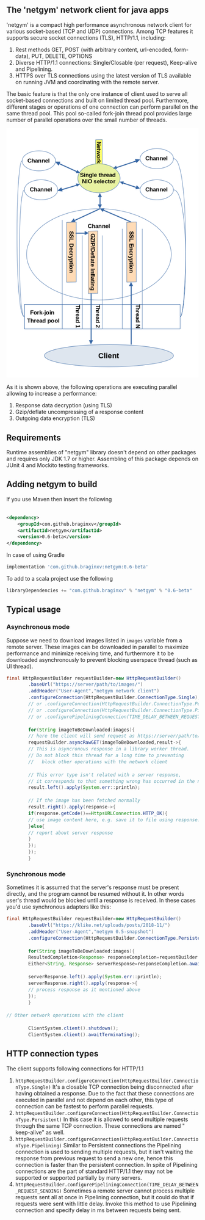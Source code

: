 ## The '__netgym__' network client for java apps

'netgym' is a compact high performance asynchronous network client for various socket-based (TCP and UDP) connections.
Among TCP features it supports secure socket connections (TLS), HTTP/1.1, including:

1. Rest methods GET, POST (with arbitrary content, url-encoded, form-data), PUT, DELETE, OPTIONS
1. Diverse HTTP/1.1 connections: Single/Closable (per request), Keep-alive and Pipelining.
1. HTTPS over TLS connections using the latest version of TLS available on running JVM and coordinating with the remote
   server.

The basic feature is that the only one instance of client used to serve all socket-based connections and built on
limited thread pool. Furthermore, different stages or operations of one connection can perform parallel on the same
thread pool. This pool so-called fork-join thread pool provides large number of parallel operations over the small
number of threads.

![Thread model](images/netgym_thread_model.png)

As it is shown above, the following operations are executing parallel allowing to increase a performance:

1. Response data decryption (using TLS)
1. Gzip/deflate uncompressing of a response content
1. Outgoing data encryption (TLS)

## Requirements

Runtime assemblies of "netgym" library doesn't depend on other packages and requires only JDK 1.7 or higher. Assembling
of this package depends on JUnit 4 and Mockito testing frameworks.

## Adding netgym to build

If you use Maven then insert the following

```xml

<dependency>
    <groupId>com.github.braginxv</groupId>
    <artifactId>netgym</artifactId>
    <version>0.6-beta</version>
</dependency>
```

In case of using Gradle

```groovy
implementation 'com.github.braginxv:netgym:0.6-beta'
```

To add to a scala project use the following

```scala
libraryDependencies += "com.github.braginxv" % "netgym" % "0.6-beta"
```

## Typical usage

### Asynchronous mode

Suppose we need to download images listed in `images` variable from a remote server. These images can be downloaded in
parallel to maximize performance and minimize receiving time, and furthermore it to be downloaded asynchronously to
prevent blocking userspace thread (such as UI thread).

```java
final HttpRequestBuilder requestBuilder=new HttpRequestBuilder()
        .baseUrl("https://server/path/to/images/")
        .addHeader("User-Agent","netgym network client")
        .configureConnection(HttpRequestBuilder.ConnectionType.Single);
        // or .configureConnection(HttpRequestBuilder.ConnectionType.Persistent);
        // or .configureConnection(HttpRequestBuilder.ConnectionType.Pipelining);
        // or .configurePipeliningConnection(TIME_DELAY_BETWEEN_REQUEST_SENDING);

        for(String imageToBeDownloaded:images){
        // here the client will send request as https://server/path/to/images/${imageToBeDownloaded}
        requestBuilder.asyncRawGET(imageToBeDownloaded,result->{
        // This is asyncronous response in a library worker thread.
        // Do not block this thread for a long time to preventing 
        //   block other operations with the network client

        // This error type isn't related with a server response,
        // it corresponds to that something wrong has occurred in the network client itself
        result.left().apply(System.err::println);

        // If the image has been fetched normally
        result.right().apply(response->{
        if(response.getCode()==HttpsURLConnection.HTTP_OK){
        // use image content here, e.g. save it to file using response.getContent()
        }else{
        // report about server response
        }
        });
        });
        }
```

### Synchronous mode

Sometimes it is assumed that the server's response must be present directly, and the program cannot be resumed without
it. In other words user's thread would be blocked until a response is received. In these cases you'd use synchronous
adapters like this:

```java
final HttpRequestBuilder requestBuilder=new HttpRequestBuilder()
        .baseUrl("https://klike.net/uploads/posts/2018-11/")
        .addHeader("User-Agent","netgym 0.5-snapshot")
        .configureConnection(HttpRequestBuilder.ConnectionType.Persistent);

        for(String imageToBeDownloaded:images){
        ResultedCompletion<Response> responseCompletion=requestBuilder.syncRawGET(resource);
        Either<String, Response> serverResponse=responseCompletion.awaitResult();

        serverResponse.left().apply(System.err::println);
        serverResponse.right().apply(response->{
        // process response as it mentioned above
        });
        }

// Other network operations with the client

        ClientSystem.client().shutdown();
        ClientSystem.client().awaitTerminating();
```

## HTTP connection types

The client supports following connections for HTTP/1.1

1. `httpRequestBuilder.configureConnection(HttpRequestBuilder.ConnectionType.Single)`
   It's a closable TCP connection being disconnected after having obtained a response. Due to the fact that these
   connections are executed in parallel and not depend on each other, this type of connection can be fastest to perform
   parallel requests.
2. `httpRequestBuilder.configureConnection(HttpRequestBuilder.ConnectionType.Persistent)`
   In this case it is allowed to send multiple requests through the same TCP connection. These connections are named "
   keep-alive" as well.
3. `httpRequestBuilder.configureConnection(HttpRequestBuilder.ConnectionType.Pipelining)`
   Similar to Persistent connections the Pipelining connection is used to sending multiple requests, but it isn't
   waiting the response from previous request to send a new one, hence this connection is faster than the persistent
   connection. In spite of Pipelining connections are the part of standard HTTP/1.1 they may not be supported or
   supported partially by many servers.
4. `httpRequestBuilder.configurePipeliningConnection(TIME_DELAY_BETWEEN_REQUEST_SENDING)`
   Sometimes a remote server cannot process multiple requests sent all at once in Pipelining connection, but it could do that if
   requests were sent with little delay. Invoke this method to use Pipelining connection and specify delay in ms between
   requests being sent.
